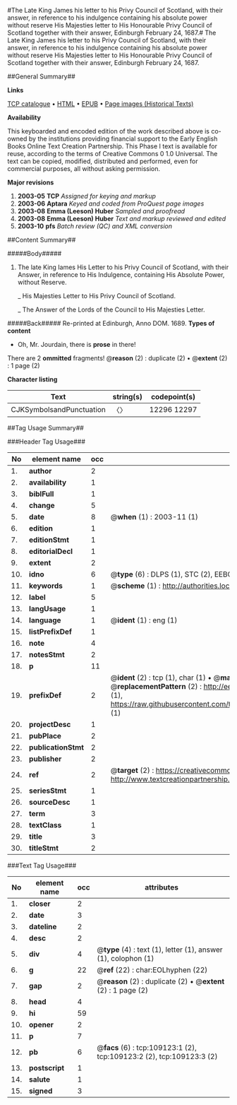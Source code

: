 #The Late King James his letter to his Privy Council of Scotland, with their answer, in reference to his indulgence containing his absolute power without reserve His Majesties letter to His Honourable Privy Council of Scotland together with their answer, Edinburgh February 24, 1687.#
The Late King James his letter to his Privy Council of Scotland, with their answer, in reference to his indulgence containing his absolute power without reserve His Majesties letter to His Honourable Privy Council of Scotland together with their answer, Edinburgh February 24, 1687.

##General Summary##

**Links**

[TCP catalogue](http://www.ota.ox.ac.uk/tcp/)  • 
[HTML](http://tei.it.ox.ac.uk/tcp/Texts-HTML/free/A46/A46480.html)  • 
[EPUB](http://tei.it.ox.ac.uk/tcp/Texts-EPUB/free/A46/A46480.epub) • 
[Page images (Historical Texts)](https://data.historicaltexts.jisc.ac.uk/view?pubId=eebo-19570216e&pageId=eebo-19570216e-109123-1)

**Availability**

This keyboarded and encoded edition of the
	       work described above is co-owned by the institutions
	       providing financial support to the Early English Books
	       Online Text Creation Partnership. This Phase I text is
	       available for reuse, according to the terms of Creative
	       Commons 0 1.0 Universal. The text can be copied,
	       modified, distributed and performed, even for
	       commercial purposes, all without asking permission.

**Major revisions**

1. __2003-05__ __TCP__ *Assigned for keying and markup*
1. __2003-06__ __Aptara__ *Keyed and coded from ProQuest page images*
1. __2003-08__ __Emma (Leeson) Huber__ *Sampled and proofread*
1. __2003-08__ __Emma (Leeson) Huber__ *Text and markup reviewed and edited*
1. __2003-10__ __pfs__ *Batch review (QC) and XML conversion*

##Content Summary##

#####Body#####

1. The late King Iames His Letter to his Privy Council
of Scotland, with their Answer, in reference to His
Indulgence, containing His Absolute Power, without Reserve.

    _ His Majesties Letter to His Privy Council of Scotland.

    _ The Answer of the Lords of the Council to His
Majesties Letter.

#####Back#####
Re-printed at Edinburgh, Anno DOM. 1689.
**Types of content**

  * Oh, Mr. Jourdain, there is **prose** in there!

There are 2 **ommitted** fragments! 
 @__reason__ (2) : duplicate (2)  •  @__extent__ (2) : 1 page (2)

**Character listing**


|Text|string(s)|codepoint(s)|
|---|---|---|
|CJKSymbolsandPunctuation|〈〉|12296 12297|

##Tag Usage Summary##

###Header Tag Usage###

|No|element name|occ|attributes|
|---|---|---|---|
|1.|__author__|2||
|2.|__availability__|1||
|3.|__biblFull__|1||
|4.|__change__|5||
|5.|__date__|8| @__when__ (1) : 2003-11 (1)|
|6.|__edition__|1||
|7.|__editionStmt__|1||
|8.|__editorialDecl__|1||
|9.|__extent__|2||
|10.|__idno__|6| @__type__ (6) : DLPS (1), STC (2), EEBO-CITATION (1), OCLC (1), VID (1)|
|11.|__keywords__|1| @__scheme__ (1) : http://authorities.loc.gov/ (1)|
|12.|__label__|5||
|13.|__langUsage__|1||
|14.|__language__|1| @__ident__ (1) : eng (1)|
|15.|__listPrefixDef__|1||
|16.|__note__|4||
|17.|__notesStmt__|2||
|18.|__p__|11||
|19.|__prefixDef__|2| @__ident__ (2) : tcp (1), char (1)  •  @__matchPattern__ (2) : ([0-9\-]+):([0-9IVX]+) (1), (.+) (1)  •  @__replacementPattern__ (2) : http://eebo.chadwyck.com/downloadtiff?vid=$1&page=$2 (1), https://raw.githubusercontent.com/textcreationpartnership/Texts/master/tcpchars.xml#$1 (1)|
|20.|__projectDesc__|1||
|21.|__pubPlace__|2||
|22.|__publicationStmt__|2||
|23.|__publisher__|2||
|24.|__ref__|2| @__target__ (2) : https://creativecommons.org/publicdomain/zero/1.0/ (1), http://www.textcreationpartnership.org/docs/. (1)|
|25.|__seriesStmt__|1||
|26.|__sourceDesc__|1||
|27.|__term__|3||
|28.|__textClass__|1||
|29.|__title__|3||
|30.|__titleStmt__|2||


###Text Tag Usage###

|No|element name|occ|attributes|
|---|---|---|---|
|1.|__closer__|2||
|2.|__date__|3||
|3.|__dateline__|2||
|4.|__desc__|2||
|5.|__div__|4| @__type__ (4) : text (1), letter (1), answer (1), colophon (1)|
|6.|__g__|22| @__ref__ (22) : char:EOLhyphen (22)|
|7.|__gap__|2| @__reason__ (2) : duplicate (2)  •  @__extent__ (2) : 1 page (2)|
|8.|__head__|4||
|9.|__hi__|59||
|10.|__opener__|2||
|11.|__p__|7||
|12.|__pb__|6| @__facs__ (6) : tcp:109123:1 (2), tcp:109123:2 (2), tcp:109123:3 (2)|
|13.|__postscript__|1||
|14.|__salute__|1||
|15.|__signed__|3||
